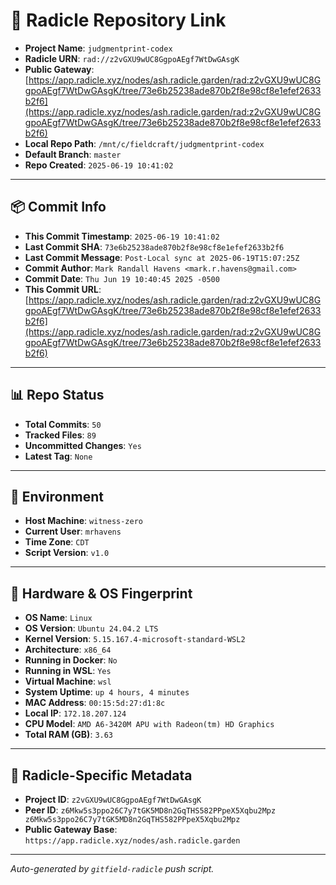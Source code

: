 # 🔗 Radicle Repository Link

- **Project Name**: `judgmentprint-codex`
- **Radicle URN**: `rad://z2vGXU9wUC8GgpoAEgf7WtDwGAsgK`
- **Public Gateway**: [https://app.radicle.xyz/nodes/ash.radicle.garden/rad:z2vGXU9wUC8GgpoAEgf7WtDwGAsgK/tree/73e6b25238ade870b2f8e98cf8e1efef2633b2f6](https://app.radicle.xyz/nodes/ash.radicle.garden/rad:z2vGXU9wUC8GgpoAEgf7WtDwGAsgK/tree/73e6b25238ade870b2f8e98cf8e1efef2633b2f6)
- **Local Repo Path**: `/mnt/c/fieldcraft/judgmentprint-codex`
- **Default Branch**: `master`
- **Repo Created**: `2025-06-19 10:41:02`

---

## 📦 Commit Info

- **This Commit Timestamp**: `2025-06-19 10:41:02`
- **Last Commit SHA**: `73e6b25238ade870b2f8e98cf8e1efef2633b2f6`
- **Last Commit Message**: `Post-Local sync at 2025-06-19T15:07:25Z`
- **Commit Author**: `Mark Randall Havens <mark.r.havens@gmail.com>`
- **Commit Date**: `Thu Jun 19 10:40:45 2025 -0500`
- **This Commit URL**: [https://app.radicle.xyz/nodes/ash.radicle.garden/rad:z2vGXU9wUC8GgpoAEgf7WtDwGAsgK/tree/73e6b25238ade870b2f8e98cf8e1efef2633b2f6](https://app.radicle.xyz/nodes/ash.radicle.garden/rad:z2vGXU9wUC8GgpoAEgf7WtDwGAsgK/tree/73e6b25238ade870b2f8e98cf8e1efef2633b2f6)

---

## 📊 Repo Status

- **Total Commits**: `50`
- **Tracked Files**: `89`
- **Uncommitted Changes**: `Yes`
- **Latest Tag**: `None`

---

## 🧭 Environment

- **Host Machine**: `witness-zero`
- **Current User**: `mrhavens`
- **Time Zone**: `CDT`
- **Script Version**: `v1.0`

---

## 🧬 Hardware & OS Fingerprint

- **OS Name**: `Linux`
- **OS Version**: `Ubuntu 24.04.2 LTS`
- **Kernel Version**: `5.15.167.4-microsoft-standard-WSL2`
- **Architecture**: `x86_64`
- **Running in Docker**: `No`
- **Running in WSL**: `Yes`
- **Virtual Machine**: `wsl`
- **System Uptime**: `up 4 hours, 4 minutes`
- **MAC Address**: `00:15:5d:27:d1:8c`
- **Local IP**: `172.18.207.124`
- **CPU Model**: `AMD A6-3420M APU with Radeon(tm) HD Graphics`
- **Total RAM (GB)**: `3.63`

---

## 🌱 Radicle-Specific Metadata

- **Project ID**: `z2vGXU9wUC8GgpoAEgf7WtDwGAsgK`
- **Peer ID**: `z6Mkw5s3ppo26C7y7tGK5MD8n2GqTHS582PPpeX5Xqbu2Mpz
z6Mkw5s3ppo26C7y7tGK5MD8n2GqTHS582PPpeX5Xqbu2Mpz`
- **Public Gateway Base**: `https://app.radicle.xyz/nodes/ash.radicle.garden`

---

_Auto-generated by `gitfield-radicle` push script._
